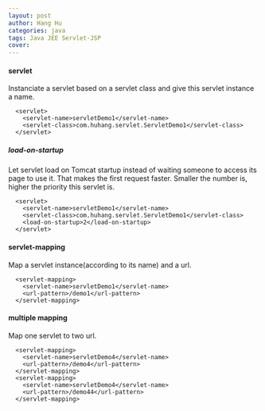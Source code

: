 ```yaml
---
layout: post
author: Hang Hu
categories: java
tags: Java JEE Servlet-JSP 
cover: 
---
```


#### servlet

Instanciate a servlet based on a servlet class and give this servlet instance a name.
```
  <servlet>
  	<servlet-name>servletDemo1</servlet-name>
  	<servlet-class>com.huhang.servlet.ServletDemo1</servlet-class>
  </servlet>
```
##### load-on-startup

Let servlet load on Tomcat startup instead of waiting someone to access its page to use it.
That makes the first request faster.
Smaller the number is, higher the priority this servlet is.
```
  <servlet>
  	<servlet-name>servletDemo1</servlet-name>
  	<servlet-class>com.huhang.servlet.ServletDemo1</servlet-class>
    <load-on-startup>2</load-on-startup>
  </servlet>
```
#### servlet-mapping

Map a servlet instance(according to its name) and a url.
```
  <servlet-mapping>
  	<servlet-name>servletDemo1</servlet-name>
  	<url-pattern>/demo1</url-pattern>
  </servlet-mapping>
```
#### multiple mapping    

Map one servlet to two url.
```
  <servlet-mapping>
    <servlet-name>servletDemo4</servlet-name>
    <url-pattern>/demo4</url-pattern>
  </servlet-mapping>
  <servlet-mapping>
    <servlet-name>servletDemo4</servlet-name>
    <url-pattern>/demo44</url-pattern>
  </servlet-mapping>
```
